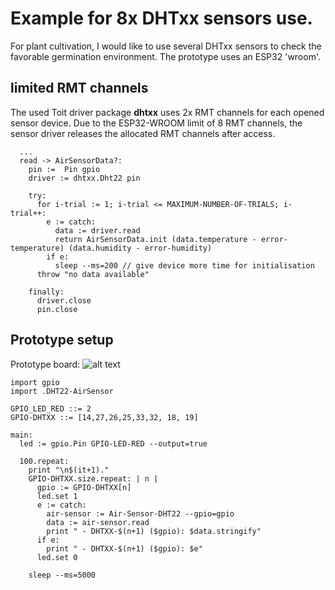 # Example for 8x DHTxx sensors use.

For plant cultivation, I would like to use several DHTxx sensors to check the favorable germination environment. The prototype uses an ESP32 'wroom'. 

## limited RMT channels
The used Toit driver package **dhtxx** uses 2x RMT channels for each opened sensor device. Due to the ESP32-WROOM limit of 8 RMT channels, the sensor driver releases the allocated RMT channels after access.

```
  ...
  read -> AirSensorData?:
    pin :=  Pin gpio
    driver := dhtxx.Dht22 pin

    try: 
      for i-trial := 1; i-trial <= MAXIMUM-NUMBER-OF-TRIALS; i-trial++:
        e := catch: 
          data := driver.read
          return AirSensorData.init (data.temperature - error-temperature) (data.humidity - error-humidity)
        if e:
          sleep --ms=200 // give device more time for initialisation
      throw "no data available"

    finally:
      driver.close
      pin.close
```

## Prototype setup
Prototype board:
![alt text](image.png)

```
import gpio
import .DHT22-AirSensor

GPIO_LED_RED ::= 2
GPIO-DHTXX ::= [14,27,26,25,33,32, 18, 19] 

main:
  led := gpio.Pin GPIO-LED-RED --output=true

  100.repeat:
    print "\n$(it+1)."
    GPIO-DHTXX.size.repeat: | n |
      gpio := GPIO-DHTXX[n]
      led.set 1
      e := catch: 
        air-sensor := Air-Sensor-DHT22 --gpio=gpio
        data := air-sensor.read
        print " - DHTXX-$(n+1) ($gpio): $data.stringify"
      if e:
        print " - DHTXX-$(n+1) ($gpio): $e"
      led.set 0

    sleep --ms=5000
```